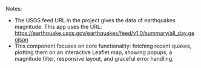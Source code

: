 Notes:
- The USGS feed URL in the project gives the data of earthquakes magnitude.
  This app uses the  URL: https://earthquake.usgs.gov/earthquakes/feed/v1.0/summary/all_day.geojson
- This component focuses on core functionality: fetching recent quakes, plotting them on an interactive Leaflet map,
  showing popups, a magnitude filter, responsive layout, and graceful error handling.